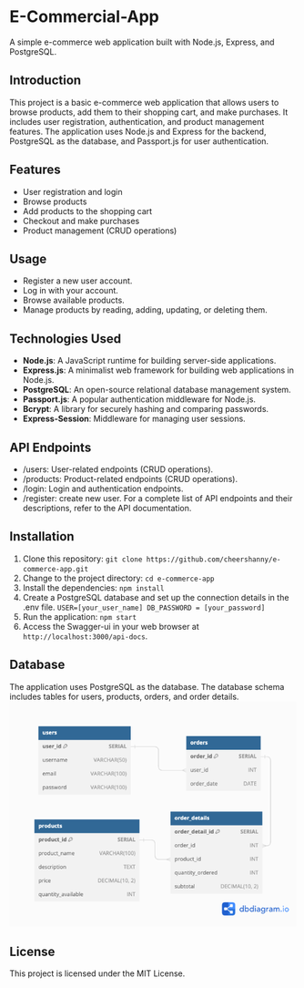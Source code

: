 # E-Commercial-App
A simple e-commerce web application built with Node.js, Express, and PostgreSQL.

## Introduction

This project is a basic e-commerce web application that allows users to browse products, add them to their shopping cart, and make purchases. It includes user registration, authentication, and product management features. The application uses Node.js and Express for the backend, PostgreSQL as the database, and Passport.js for user authentication.

## Features

- User registration and login
- Browse products
- Add products to the shopping cart
- Checkout and make purchases
- Product management (CRUD operations)

## Usage
- Register a new user account.
- Log in with your account.
- Browse available products.
- Manage products by reading, adding, updating, or deleting them.

## Technologies Used
- **Node.js**: A JavaScript runtime for building server-side applications.
- **Express.js**: A minimalist web framework for building web applications in Node.js.
- **PostgreSQL**: An open-source relational database management system.
- **Passport.js**: A popular authentication middleware for Node.js.
- **Bcrypt**: A library for securely hashing and comparing passwords.
- **Express-Session**: Middleware for managing user sessions.

## API Endpoints
- /users: User-related endpoints (CRUD operations).
- /products: Product-related endpoints (CRUD operations).
- /login: Login and authentication endpoints.
- /register: create new user.
For a complete list of API endpoints and their descriptions, refer to the API documentation.

## Installation

1. Clone this repository:
   `git clone https://github.com/cheershanny/e-commerce-app.git`
2. Change to the project directory:
    `cd e-commerce-app`
3. Install the dependencies:
    `npm install`
4. Create a PostgreSQL database and set up the connection details in the .env file.
    `USER=[your_user_name]
    DB_PASSWORD = [your_password]`
5. Run the application:
    `npm start`
6. Access the Swagger-ui in your web browser at `http://localhost:3000/api-docs`.

## Database
The application uses PostgreSQL as the database. The database schema includes tables for users, products, orders, and order details.
![database structure](https://github.com/cheershanny/E-Commercial-App/blob/main/db/db_structure.png?raw=true)


## License
This project is licensed under the MIT License.

